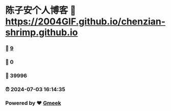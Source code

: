 # 陈子安个人博客 :link: https://2004GIF.github.io/chenzian-shrimp.github.io 
### :page_facing_up: [9](https://2004GIF.github.io/chenzian-shrimp.github.io/tag.html) 
### :speech_balloon: 0 
### :hibiscus: 39996 
### :alarm_clock: 2024-07-03 16:14:35 
### Powered by :heart: [Gmeek](https://github.com/Meekdai/Gmeek)
